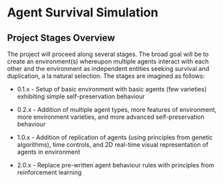 # Agent Survival Simulation

## Project Stages Overview
The project will proceed along several stages. The broad goal will be to create an environment(s) whereupon multiple agents interact with each other and the environment as independent entities seeking survival and duplication, a la natural selection. The stages are imagined as follows:

* 0.1.x - Setup of basic environment with basic agents (few varieties) exhibiting simple self-preservation behaviour

* 0.2.x - Addition of multiple agent types, more features of environment, more environment varieties, and more advanced self-preservation behaviour

* 1.0.x - Addition of replication of agents (using principles from genetic algorithms), time controls, and 2D real-time visual representation of agents in environment

* 2.0.x - Replace pre-written agent behaviour rules with principles from reinforcement learning